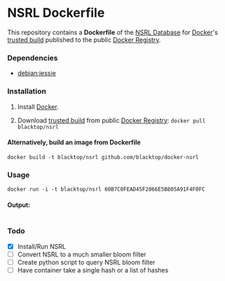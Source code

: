 NSRL Dockerfile
=============

This repository contains a **Dockerfile** of the [NSRL Database](http://www.nsrl.nist.gov/Downloads.htm) for [Docker](https://www.docker.io/)'s [trusted build](https://index.docker.io/u/blacktop/nsrl/) published to the public [Docker Registry](https://index.docker.io/).

### Dependencies

* [debian:jessie](https://index.docker.io/_/debian/)


### Installation

1. Install [Docker](https://www.docker.io/).

2. Download [trusted build](https://index.docker.io/u/blacktop/nsrl/) from public [Docker Registry](https://index.docker.io/): `docker pull blacktop/nsrl`

#### Alternatively, build an image from Dockerfile
`docker build -t blacktop/nsrl github.com/blacktop/docker-nsrl`

### Usage

    docker run -i -t blacktop/nsrl 60B7C0FEAD45F2066E5B805A91F4F0FC

#### Output:
```bash

```
### Todo
- [x] Install/Run NSRL
- [ ] Convert NSRL to a much smaller bloom filter
- [ ] Create python script to query NSRL bloom filter
- [ ] Have container take a single hash or a list of hashes
